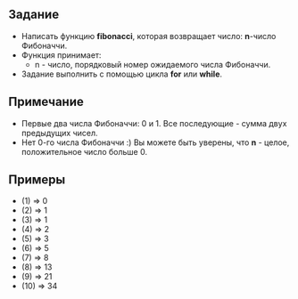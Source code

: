 ## Задание
- Написать функцию <b>fibonacci</b>, которая возвращает число: <b>n</b>-число Фибоначчи.
- Функция принимает:
  - n - число, порядковый номер ожидаемого числа Фибоначчи.
- Задание выполнить с помощью цикла <b>for</b> или <b>while</b>.

## Примечание
- Первые два числа Фибоначчи: 0 и 1. Все последующие - сумма двух предыдущих чисел.
- Нет 0-го числа Фибоначчи :) Вы можете быть уверены, что <b>n</b> - целое, положительное число больше 0.

## Примеры
- (1) => 0
- (2) => 1
- (3) => 1
- (4) => 2
- (5) => 3
- (6) => 5
- (7) => 8
- (8) => 13
- (9) => 21
- (10) => 34
